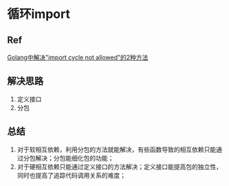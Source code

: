 # 循环import

## Ref
[Golang中解决"import cycle not allowed"的2种方法](https://blog.csdn.net/ggq89/article/details/81148558)

## 解决思路
1. 定义接口
2. 分包

## 总结
1. 对于软相互依赖，利用分包的方法就能解决，有些函数导致的相互依赖只能通过分包解决；分包能细化包的功能；
2. 对于硬相互依赖只能通过定义接口的方法解决；定义接口能提高包的独立性，同时也提高了追踪代码调用关系的难度；
